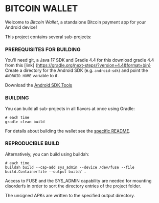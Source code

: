 # BITCOIN WALLET

Welcome to _Bitcoin Wallet_, a standalone Bitcoin payment app for your Android device!

This project contains several sub-projects:


### PREREQUISITES FOR BUILDING

You'll need git, a Java 17 SDK and Gradle 4.4 for this
download gradle 4.4 from this [link]
{https://gradle.org/next-steps/?version=4.4&format=bin}
Create a directory for the Android SDK (e.g. `android-sdk`) and point the `ANDROID_HOME` variable to it.

Download the [Android SDK Tools](https://developer.android.com/studio/index.html#command-tools)

### BUILDING

You can build all sub-projects in all flavors at once using Gradle:

    # each time
    gradle clean build

For details about building the wallet see the [specific README](wallet/README.md).


### REPRODUCIBLE BUILD

Alternatively, you can build using buildah:

    # each time
    buildah build --cap-add sys_admin --device /dev/fuse --file build.Containerfile --output build/ .

Access to FUSE and the SYS_ADMIN capability are needed for mounting disorderfs
in order to sort the directory entries of the project folder.

The unsigned APKs are written to the specified output directory.
